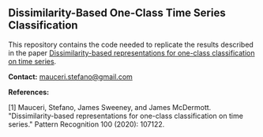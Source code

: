 ## Dissimilarity-Based One-Class Time Series Classification


This repository contains the code needed to replicate the results described in the paper [Dissimilarity-based representations for one-class classification on time series](https://www.sciencedirect.com/science/article/abs/pii/S0031320319304236).



**Contact:** mauceri.stefano@gmail.com


**References:**

<a id="1">[1]</a> Mauceri, Stefano, James Sweeney, and James McDermott. "Dissimilarity-based representations for one-class classification on time series." Pattern Recognition 100 (2020): 107122.
